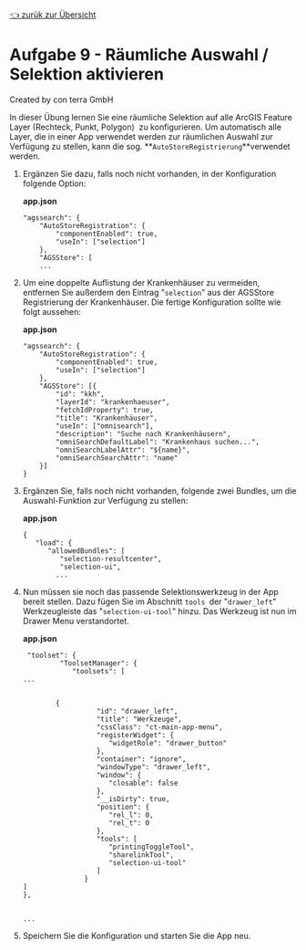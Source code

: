 [:point_left: zurük zur Übersicht](README.md)

Aufgabe 9 - Räumliche Auswahl / Selektion aktivieren
=======================================================================

Created by con terra GmbH

In dieser Übung lernen Sie eine räumliche Selektion auf alle ArcGIS Feature Layer (Rechteck, Punkt, Polygon)  zu konfigurieren.
Um automatisch alle Layer, die in einer App verwendet werden zur räumlichen Auswahl zur Verfügung zu stellen, kann die sog. **`AutoStoreRegistrierung`**verwendet werden.

1.  Ergänzen Sie dazu, falls noch nicht vorhanden, in der Konfiguration folgende Option:

    **app.json**

    ``` {.syntaxhighlighter-pre data-syntaxhighlighter-params="brush: java; gutter: false; theme: Confluence" data-theme="Confluence"}
    "agssearch": {
        "AutoStoreRegistration": {
            "componentEnabled": true,
            "useIn": ["selection"]
        },
        "AGSStore": [
        ...
    ```

2.  Um eine doppelte Auflistung der Krankenhäuser zu vermeiden, entfernen Sie außerdem den Eintrag "`selection`" aus der AGSStore Registrierung der Krankenhäuser. Die fertige Konfiguration sollte wie folgt aussehen:

    **app.json**

    ``` {.syntaxhighlighter-pre data-syntaxhighlighter-params="brush: java; gutter: false; theme: Confluence" data-theme="Confluence"}
    "agssearch": {
        "AutoStoreRegistration": {
            "componentEnabled": true,
            "useIn": ["selection"]
        },
        "AGSStore": [{
            "id": "kkh",
            "layerId": "krankenhaeuser",
            "fetchIdProperty": true,
            "title": "Krankenhäuser",
            "useIn": ["omnisearch"],
            "description": "Suche nach Krankenhäusern",
            "omniSearchDefaultLabel": "Krankenhaus suchen...",
            "omniSearchLabelAttr": "${name}",
            "omniSearchSearchAttr": "name"
        }]
    }
    ```

3.  Ergänzen Sie, falls noch nicht vorhanden, folgende zwei Bundles, um die Auswahl-Funktion zur Verfügung zu stellen:

    **app.json**

    ``` {.syntaxhighlighter-pre data-syntaxhighlighter-params="brush: java; gutter: false; theme: Confluence" data-theme="Confluence"}
    {
       "load": {
          "allowedBundles": [
             "selection-resultcenter",
             "selection-ui",
            ...
    ```

4.  Nun müssen sie noch das passende Selektionswerkzeug in der App bereit stellen. Dazu fügen Sie im Abschnitt `tools `der "`drawer_left`" Werkzeugleiste das "`selection-ui-tool`" hinzu. Das Werkzeug ist nun im Drawer Menu verstandortet.

    **app.json**

    ``` {.syntaxhighlighter-pre data-syntaxhighlighter-params="brush: java; gutter: false; theme: Confluence" data-theme="Confluence"}
     "toolset": {
             "ToolsetManager": {
                "toolsets": [
    ...


            {
                      "id": "drawer_left",
                      "title": "Werkzeuge",
                      "cssClass": "ct-main-app-menu",
                      "registerWidget": {
                         "widgetRole": "drawer_button"
                      },
                      "container": "ignore",
                      "windowType": "drawer_left",
                      "window": {
                         "closable": false
                      },
                      "__isDirty": true,
                      "position": {
                         "rel_l": 0,
                         "rel_t": 0
                      },
                      "tools": [
                         "printingToggleTool",
                         "sharelinkTool",
                         "selection-ui-tool"
                      ]
                   }
    ]
    },


    ...
    ```

5.  Speichern Sie die Konfiguration und starten Sie die App neu.

